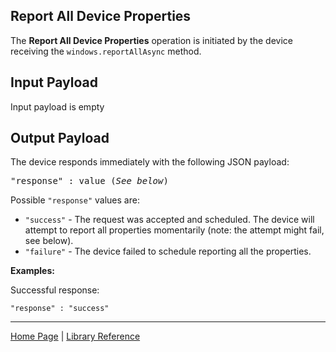 ## Report All Device Properties

The **Report All Device Properties** operation is initiated by the device receiving the `windows.reportAllAsync` method.

## Input Payload 
Input payload is empty

## Output Payload
The device responds immediately with the following JSON payload:

<pre>
"response" : value (<i>See below</i>)
</pre>

Possible `"response"` values are: 
- `"success"` - The request was accepted and scheduled. The device will attempt to report all properties momentarily (note: the attempt might fail, see below).
- `"failure"` - The device failed to schedule reporting all the properties.

**Examples:**

Successful response:

```
"response" : "success"
```

----

[Home Page](../README.md) | [Library Reference](library-reference.md)